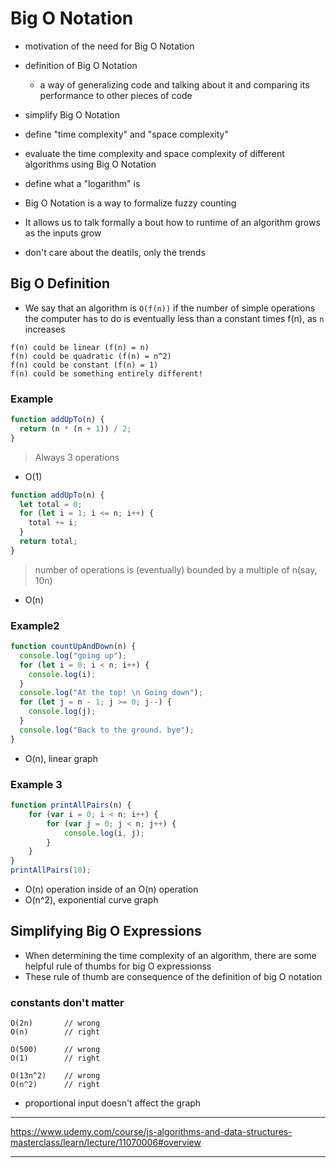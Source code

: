 # Big O Notation

- motivation of the need for Big O Notation
- definition of Big O Notation
  - a way of generalizing code and talking about it and comparing its performance to other pieces of code
- simplify Big O Notation
- define "time complexity" and "space complexity"
- evaluate the time complexity and space complexity of different algorithms using Big O Notation
- define what a "logarithm" is

- Big O Notation is a way to formalize fuzzy counting
- It allows us to talk formally a bout how to runtime of an algorithm grows as the inputs grow
- don't care about the deatils, only the trends

## Big O Definition

- We say that an algorithm is `O(f(n))` if the number of simple operations the computer has to do is eventually less than a constant times f(n), as `n` increases

```BigONotation
f(n) could be linear (f(n) = n)
f(n) could be quadratic (f(n) = n^2)
f(n) could be constant (f(n) = 1)
f(n) could be something entirely different!
```

### Example

```js
function addUpTo(n) {
  return (n * (n + 1)) / 2;
}
```

> Always 3 operations

- O(1)

```js
function addUpTo(n) {
  let total = 0;
  for (let i = 1; i <= n; i++) {
    total += i;
  }
  return total;
}
```

> number of operations is (eventually) bounded by a multiple of n(say, 10n)

- O(n)

### Example2

```js
function countUpAndDown(n) {
  console.log("going up");
  for (let i = 0; i < n; i++) {
    console.log(i);
  }
  console.log("At the top! \n Going down");
  for (let j = n - 1; j >= 0; j--) {
    console.log(j);
  }
  console.log("Back to the ground. bye");
}
```
- O(n), linear graph
### Example 3
```js
function printAllPairs(n) {
	for (var i = 0; i < n; i++) {
		for (var j = 0; j < n; j++) {
			console.log(i, j);
		}
	}
}
printAllPairs(10);
```
- O(n) operation inside of an O(n) operation
- O(n^2), exponential curve graph

## Simplifying Big O Expressions
- When determining the time complexity of an algorithm, there are some helpful rule of thumbs for big O expressionss
- These rule of thumb are consequence of the definition of big O notation

### constants don't matter
``` 
O(2n)       // wrong
O(n)        // right

O(500)      // wrong
O(1)        // right

O(13n^2)    // wrong
O(n^2)      // right
```
- proportional input doesn't affect the graph

***
https://www.udemy.com/course/js-algorithms-and-data-structures-masterclass/learn/lecture/11070006#overview
***